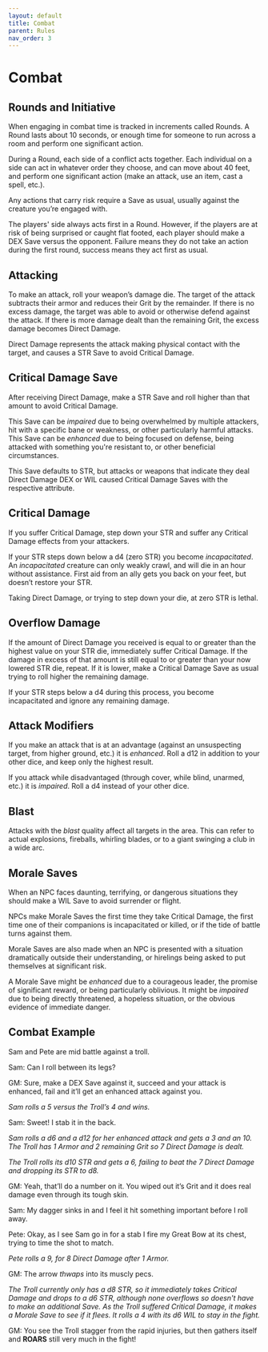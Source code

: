 ```yaml
---
layout: default
title: Combat
parent: Rules
nav_order: 3
---
```


# Combat

## Rounds and Initiative

When engaging in combat time is tracked in increments called Rounds. A Round lasts about 10 seconds, or enough time for someone to run across a room and perform one significant action.

During a Round, each side of a conflict acts together. Each individual on a side can act in whatever order they choose, and can move about 40 feet, and perform one significant action (make an attack, use an item, cast a spell, etc.). 

Any actions that carry risk require a Save as usual, usually against the creature you’re engaged with.

The players' side always acts first in a Round. However, if the players are at risk of being surprised or caught flat footed, each player should make a DEX Save versus the opponent. Failure means they do not take an action during the first round, success means they act first as usual.

## Attacking

To make an attack, roll your weapon’s damage die. The target of the attack subtracts their armor and reduces their Grit by the remainder. If there is no excess damage, the target was able to avoid or otherwise defend against the attack. If there is more damage dealt than the remaining Grit, the excess damage becomes Direct Damage.

Direct Damage represents the attack making physical contact with the target, and causes a STR Save to avoid Critical Damage.

## Critical Damage Save

After receiving Direct Damage, make a STR Save and roll higher than that amount to avoid Critical Damage.

This Save can be *impaired* due to being overwhelmed by multiple attackers, hit with a specific bane or weakness, or other particularly harmful attacks. This Save can be *enhanced* due to being focused on defense, being attacked with something you're resistant to, or other beneficial circumstances.

This Save defaults to STR, but attacks or weapons that indicate they deal Direct Damage DEX or WIL caused Critical Damage Saves with the respective attribute. 

## Critical Damage

If you suffer Critical Damage, step down your STR and suffer any Critical Damage effects from your attackers.

If your STR steps down below a d4 (zero STR) you become *incapacitated*. An *incapacitated* creature can only weakly crawl, and will die in an hour without assistance. First aid from an ally gets you back on your feet, but doesn’t restore your STR.

Taking Direct Damage, or trying to step down your die, at zero STR is lethal.

## Overflow Damage

If the amount of Direct Damage you received is equal to or greater than the highest value on your STR die, immediately suffer Critical Damage. If the damage in excess of that amount is still equal to or greater than your now lowered STR die, repeat. If it is lower, make a Critical Damage Save as usual trying to roll higher the remaining damage. 

If your STR steps below a d4 during this process, you become incapacitated and ignore any remaining damage.

## Attack Modifiers

If you make an attack that is at an advantage (against an unsuspecting target, from higher ground, etc.) it is *enhanced*. Roll a d12 in addition to your other dice, and keep only the highest result.

If you attack while disadvantaged (through cover, while blind, unarmed, etc.) it is *impaired*. Roll a d4 instead of your other dice.

## Blast

Attacks with the *blast* quality affect all targets in the area. This can refer to actual explosions, fireballs, whirling blades, or to a giant swinging a club in a wide arc.

## Morale Saves

When an NPC faces daunting, terrifying, or dangerous situations they should make a WIL Save to avoid surrender or flight.

NPCs make Morale Saves the first time they take Critical Damage, the first time one of their companions is incapacitated or killed, or if the tide of battle turns against them.

Morale Saves are also made when an NPC is presented with a situation dramatically outside their understanding, or hirelings being asked to put themselves at significant risk.

A Morale Save might be *enhanced* due to a courageous leader, the promise of significant reward, or being particularly oblivious. It might be *impaired* due to being directly threatened, a hopeless situation, or the obvious evidence of immediate danger.

## Combat Example

Sam and Pete are mid battle against a troll.

Sam: Can I roll between its legs?

GM: Sure, make a DEX Save against it, succeed and your attack is enhanced, fail and it’ll get an enhanced attack against you.

*Sam rolls a 5 versus the Troll’s 4 and wins.*

Sam: Sweet! I stab it in the back.

*Sam rolls a d6 and a d12 for her enhanced attack and gets a 3 and an 10. The Troll has 1 Armor and 2 remaining Grit so 7 Direct Damage is dealt.*

*The Troll rolls its d10 STR and gets a 6, failing to beat the 7 Direct Damage and dropping its STR to d8.*

GM: Yeah, that’ll do a number on it. You wiped out it’s Grit and it does real damage even through its tough skin.

Sam: My dagger sinks in and I feel it hit something important before I roll away.

Pete: Okay, as I see Sam go in for a stab I fire my Great Bow at its chest, trying to time the shot to match.

*Pete rolls a 9, for 8 Direct Damage after 1 Armor.*

GM: The arrow *thwaps* into its muscly pecs.

*The Troll currently only has a d8 STR, so it immediately takes Critical Damage and drops to a d6 STR, although none overflows so doesn't have to make an additional Save. As the Troll suffered Critical Damage, it makes a Morale Save to see if it flees. It rolls a 4 with its d6 WIL to stay in the fight.*

GM: You see the Troll stagger from the rapid injuries, but then gathers itself and **ROARS** still very much in the fight!